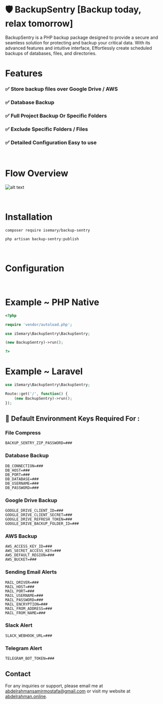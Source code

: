 
# 🛡️ BackupSentry [Backup today, relax tomorrow]

BackupSentry is a PHP backup package designed to provide a secure and seamless solution for protecting and backup your critical data. With its advanced features and intuitive interface, Effortlessly create scheduled backups of databases, files, and directories.


# Features
### ✅ Store backup files over Google Drive / AWS
### ✅ Database Backup
### ✅ Full Project Backup Or Specific Folders
### ✅ Exclude Specific Folders / Files
### ✅ Detailed Configuration Easy to use
<br/>


# Flow Overview
![alt text](https://i.postimg.cc/zDPpHkPg/Backup-Sentry-Flow.jpg)

<br/>

# Installation

```
composer require isemary/backup-sentry
```

```
php artisan backup-sentry:publish
```
<br/>

# Configuration



<br/>

# Example ~ PHP Native
```php
<?php

require 'vendor/autoload.php';

use iSemary\BackupSentry\BackupSentry;

(new BackupSentry)->run();

?>
```
# Example ~ Laravel
```php
use iSemary\BackupSentry\BackupSentry;

Route::get('/', function() {
    (new BackupSentry)->run();
});
```
## 🔑 Default Environment Keys Required For :

### File Compress 

```
BACKUP_SENTRY_ZIP_PASSWORD=###
```
### Database Backup 

```
DB_CONNECTION=###
DB_HOST=###
DB_PORT=###
DB_DATABASE=###
DB_USERNAME=###
DB_PASSWORD=###
```

### Google Drive Backup  
```
GOOGLE_DRIVE_CLIENT_ID=###
GOOGLE_DRIVE_CLIENT_SECRET=###
GOOGLE_DRIVE_REFRESH_TOKEN=###
GOOGLE_DRIVE_BACKUP_FOLDER_ID=###
```
### AWS Backup  
```
AWS_ACCESS_KEY_ID=###
AWS_SECRET_ACCESS_KEY=###
AWS_DEFAULT_REGION=###
AWS_BUCKET=###
```
### Sending Email Alerts
```
MAIL_DRIVER=###
MAIL_HOST=###
MAIL_PORT=###
MAIL_USERNAME=###
MAIL_PASSWORD=###
MAIL_ENCRYPTION=###
MAIL_FROM_ADDRESS=###
MAIL_FROM_NAME=###
```
### Slack Alert
```
SLACK_WEBHOOK_URL=###
```
### Telegram Alert
```
TELEGRAM_BOT_TOKEN=###
```
## Contact

For any inquiries or support, please email me at [abdelrahmansamirmostafa@gmail.com](mailto:abdelrahmansamirmostafa@gmail.com) or visit my website at [abdelrahman.online](https://www.abdelrahman.online).